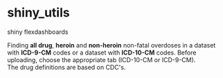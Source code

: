 # shiny_utils
shiny flexdashboards

Finding **all drug**, **heroin** and **non-heroin** non-fatal overdoses in a dataset with **ICD-9-CM** codes or a dataset with **ICD-10-CM** codes. Before uploading, choose the appropriate tab (ICD-10-CM or ICD-9-CM).   
The drug definitions are based on CDC's. 
